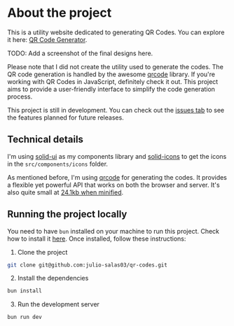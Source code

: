 # About the project

This is a utility website dedicated to generating QR Codes. You can explore it here: [QR Code Generator](https://julio-salas03.github.io/qr-codes/).

TODO: Add a screenshot of the final designs here.

Please note that I did not create the utility used to generate the codes. The QR code generation is handled by the awesome [qrcode](https://www.npmjs.com/package/qrcode) library. If you're working with QR Codes in JavaScript, definitely check it out. This project aims to provide a user-friendly interface to simplify the code generation process.

This project is still in development. You can check out the [issues tab](https://github.com/julio-salas03/qr-codes/issues) to see the features planned for future releases.

## Technical details

I'm using [solid-ui](https://www.solid-ui.com/docs/introduction) as my components library and [solid-icons](https://solid-icons.vercel.app/) to get the icons in the `src/components/icons` folder.

As mentioned before, I'm using [qrcode](https://www.npmjs.com/package/qrcode) for generating the codes. It provides a flexible yet powerful API that works on both the browser and server. It's also quite small at [24.1kb when minified](https://bundlephobia.com/package/qrcode@1.5.3).

## Running the project locally

You need to have `bun` installed on your machine to run this project. Check how to install it [here](https://bun.sh/). Once installed, follow these instructions:

1. Clone the project

```bash
git clone git@github.com:julio-salas03/qr-codes.git
```

2. Install the dependencies

```bash
bun install
```
3. Run the development server

```bash
bun run dev
```

